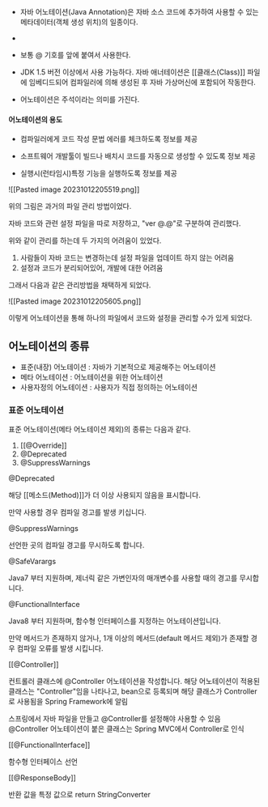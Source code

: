 
- 자바 어노테이션(Java Annotation)은 자바 소스 코드에 추가하여 사용할 수 있는 메타데이터(객체 생성 위치)의 일종이다. 
- 
- 보통 @ 기호를 앞에 붙여서 사용한다. 

-  JDK 1.5 버전 이상에서 사용 가능하다. 자바 애너테이션은 [[클래스(Class)]] 파일에 임베디드되어 컴파일러에 의해 생성된 후 자바 가상머신에 포함되어 작동한다.

- 어노테이션은 주석이라는 의미를 가진다.

  
#### 어노테이션의 용도

- 컴파일러에게 코드 작성 문법 에러를 체크하도록 정보를 제공

- 소프트웨어 개발툴이 빌드나 배치시 코드를 자동으로 생성할 수 있도록 정보 제공

- 실행시(런타임시)특정 기능을 실행하도록 정보를 제공

![[Pasted image 20231012205519.png]]
  
위의 그림은 과거의 파일 관리 방법이었다.

자바 코드와 관련 설정 파일을 따로 저장하고, "ver @.@"로 구분하여 관리했다.

위와 같이 관리를 하는데 두 가지의 어려움이 있었다.

1. 사람들이 자바 코드는 변경하는데 설정 파일을 업데이트 하지 않는 어려움
2. 설정과 코드가 분리되어있어, 개발에 대한 어려움

그래서 다음과 같은 관리방법을 채택하게 되었다.

![[Pasted image 20231012205605.png]]

이렇게 어노테이션을 통해 하나의 파일에서 코드와 설정을 관리할 수가 있게 되었다.

## 어노테이션의 종류

- 표준(내장) 어노테이션 : 자바가 기본적으로 제공해주는 어노테이션
- 메타 어노테이션 : 어노테이션을 위한 어노테이션
- 사용자정의 어노테이션 : 사용자가 직접 정의하는 어노테이션

### 표준 어노테이션

표준 어노테이션(메타 어노테이션 제외)의 종류는 다음과 같다.
1. [[@Override]]
2. @Deprecated
3. @SuppressWarnings




  

@Deprecated

해당 [[메소드(Method)]]가 더 이상 사용되지 않음을 표시합니다.

만약 사용할 경우 컴파일 경고를 발생 키십니다.


@SuppressWarnings

선언한 곳의 컴파일 경고를 무시하도록 합니다.


@SafeVarargs

Java7 부터 지원하며, 제너릭 같은 가변인자의 매개변수를 사용할 때의 경고를 무시합니다.


@FunctionalInterface

Java8 부터 지원하며, 함수형 인터페이스를 지정하는 어노테이션입니다.

만약 메서드가 존재하지 않거나, 1개 이상의 메서드(default 메서드 제외)가 존재할 경우 컴파일 오류를 발생 시킵니다.

  

[[@Controller]]

컨트롤러 클래스에 @Controller 어노테이션을 작성합니다. 해당 어노테이션이 적용된 클래스는 "Controller"임을 나타나고, bean으로 등록되며 해당 클래스가 Controller로 사용됨을 Spring Framework에 알림

스프링에서 자바 파일을 만들고 @Controller를 설정해야 사용할 수 있음  
@Controller 어노테이션이 붙은 클래스는 Spring MVC에서 Controller로 인식

[[@FunctionalInterface]]


함수형 인터페이스 선언

[[@ResponseBody]]

반환 값을 특정 값으로 return StringConverter